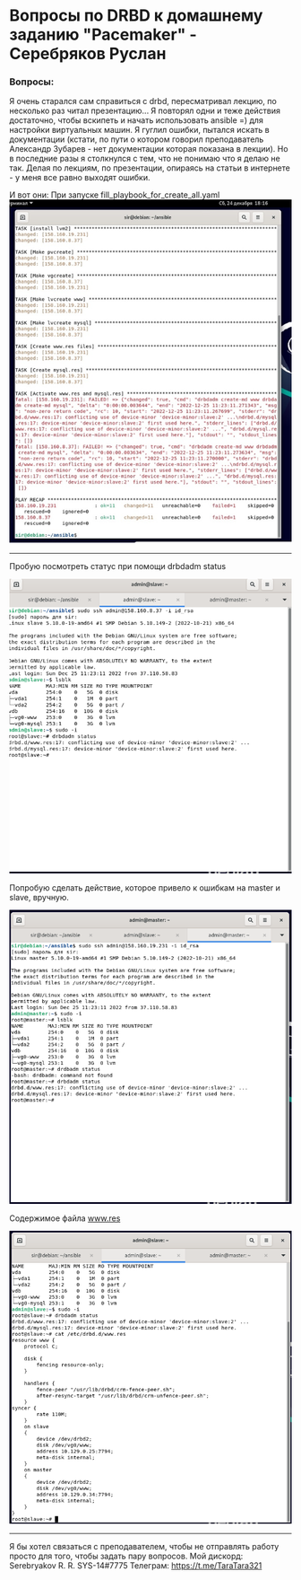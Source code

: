 # Вопросы по DRBD к домашнему заданию "Pacemaker" - Серебряков Руслан


### Вопросы:

Я очень старался сам справиться с drbd, пересматривал лекцию, по несколько раз читал презентацию... 
Я повторял одни и теже действия достаточно, чтобы вскипеть и начать использовать ansible =) для настройки виртуальных машин.
Я гуглил ошибки, пытался искать в документации (кстати, по пути о котором говорил преподаватель Александр Зубарев - нет документации которая показана в лекции).
Но в последние разы я столкнулся с тем, что не понимаю что я делаю не так. Делая по лекциям, по презентации, опираясь на статьи в интернете - у меня все равно выходят ошибки.

И вот они:
При запуске fill_playbook_for_create_all.yaml
![](err1.png)

---
Пробую посмотреть статус при помощи drbdadm status

![](err2.png)


Попробую сделать действие, которое привело к ошибкам на master и slave, вручную.

![](err3.png)

Содержимое файла www.res

![](err4.png)

---

Я бы хотел связаться с преподавателем, чтобы не отправлять работу просто для того, чтобы задать пару вопросов. 
Мой дискорд: Serebryakov R. R. SYS-14#7775
Телеграм: https://t.me/TaraTara321

